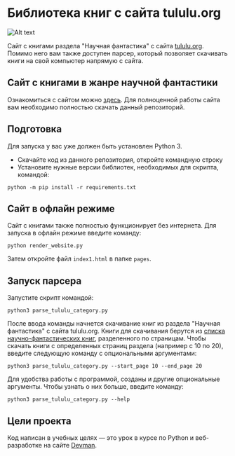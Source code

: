 # Библиотека книг с сайта tululu.org

![Alt text](https://dvmn.org/media/image_TLlI3D8.png "books")


Сайт с книгами раздела "Научная фантастика" с сайта [tululu.org](https://tululu.org/). Помимо него вам также доступен парсер, который позволяет скачивать книги на свой компьютер напрямую с сайта.

## Сайт с книгами в жанре научной фантастики

Ознакомиться с сайтом можно [здесь](https://yuraml.github.io/books_project/pages/index1.html). Для полноценной работы сайта вам необходимо полностью скачать данный репозиторий.


## Подготовка

Для запуска у вас уже должен быть установлен Python 3.

- Скачайте код из данного репозитория, откройте командную строку
- Установите нужные версии библиотек, необходимых для скрипта, командой: 

```console
python -m pip install -r requirements.txt
```

## Сайт в офлайн режиме

Сайт с книгами также полностью функционирует без интернета. Для запуска в офлайн режиме введите команду:

```console
python render_website.py
```

Затем откройте файл `index1.html` в папке `pages`.

## Запуск парсера


Запустите скрипт командой:

```console
python3 parse_tululu_category.py 
```

После ввода команды начнется скачивание книг из раздела "Научная фантастика" с сайта tululu.org. Книги для скачивания берутся из [списка научно-фантастических книг](https://tululu.org/l55/1/), разделенного по страницам. 
Чтобы скачать книги с определенных страниц раздела (например с 10 по 20), введите следующую команду с опциональными аргументами:

```console
python3 parse_tululu_category.py --start_page 10 --end_page 20 
```

Для удобства работы с программой, созданы и другие опциональные аргументы. Чтобы узнать о них больше, введите команду:

```console
python3 parse_tululu_category.py --help 
```


## Цели проекта

Код написан в учебных целях — это урок в курсе по Python и веб-разработке на сайте [Devman](https://dvmn.org).
